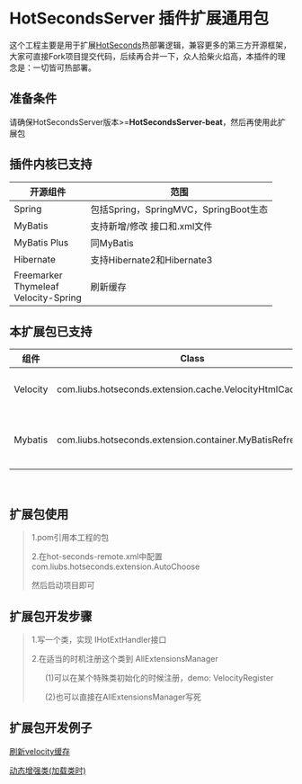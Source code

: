 # HotSecondsServer 插件扩展通用包

这个工程主要是用于扩展[HotSeconds](https://github.com/thanple/HotSecondsIDEA)热部署逻辑，兼容更多的第三方开源框架，大家可直接Fork项目提交代码，后续再合并一下，众人拾柴火焰高，本插件的理念是：一切皆可热部署。
<br>

## 准备条件
请确保HotSecondsServer版本>=****HotSecondsServer-beat****，然后再使用此扩展包
<br>

## 插件内核已支持
| 开源组件                                         | 范围                              |
|----------------------------------------------|---------------------------------|
| Spring                                       | 包括Spring，SpringMVC，SpringBoot生态 |
| MyBatis                                      | 支持新增/修改 接口和.xml文件            |
| MyBatis Plus                                 | 同MyBatis                        |
| Hibernate                                    | 支持Hibernate2和Hibernate3         |
| Freemarker<br/>Thymeleaf<br/>Velocity-Spring | 刷新缓存                            |

## 本扩展包已支持
| 组件     | Class                                 | 范围           |
|----------|---------------------------------------|--------------|
| Velocity | com.liubs.hotseconds.extension.cache.VelocityHtmlCacheClear | 刷新html缓存     |
| Mybatis  | com.liubs.hotseconds.extension.container.MyBatisRefresh | 一个demo，内核已支持 |

<br>

## 扩展包使用

>1.pom引用本工程的包
>
>2.在hot-seconds-remote.xml中配置com.liubs.hotseconds.extension.AutoChoose
>
> 然后启动项目即可

## 扩展包开发步骤

>1.写一个类，实现 IHotExtHandler接口
>
>2.在适当的时机注册这个类到 AllExtensionsManager
> 
> &nbsp; &nbsp; &nbsp; (1)可以在某个特殊类初始化的时候注册，demo: VelocityRegister
> 
> &nbsp; &nbsp; &nbsp; (2)也可以直接在AllExtensionsManager写死

## 扩展包开发例子

[刷新velocity缓存](https://github.com/Liubsyy/HotSecondsExtension/blob/master/doc/%E5%86%99%E6%89%A9%E5%B1%95%E5%8C%85%E4%BE%8B%E5%AD%90.md)

[动态增强类(加载类时)](https://github.com/Liubsyy/HotSecondsExtension/blob/master/src/main/java/com/liubs/hotseconds/extension/transform/demo/TransformDemo.java)


